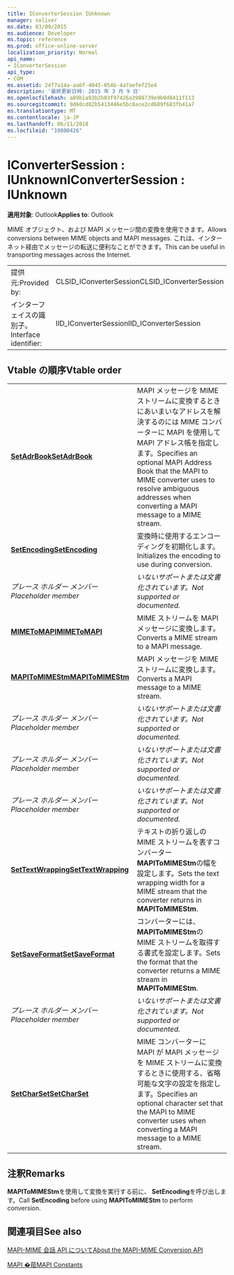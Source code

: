 ```yaml
---
title: IConverterSession IUnknown
manager: soliver
ms.date: 03/09/2015
ms.audience: Developer
ms.topic: reference
ms.prod: office-online-server
localization_priority: Normal
api_name:
- IConverterSession
api_type:
- COM
ms.assetid: 24f7a14a-aa6f-4045-054b-4a7aefef25e4
description: '最終更新日時: 2015 年 3 月 9 日'
ms.openlocfilehash: a89b1a93b2b03f97426a3988739e9b0d8411f113
ms.sourcegitcommit: 9d60cd82b5413446e5bc8ace2cd689f683fb41a7
ms.translationtype: MT
ms.contentlocale: ja-JP
ms.lasthandoff: 06/11/2018
ms.locfileid: "19800426"
---
```

# <a name="iconvertersession--iunknown"></a><span data-ttu-id="9f74a-103">IConverterSession : IUnknown</span><span class="sxs-lookup"><span data-stu-id="9f74a-103">IConverterSession : IUnknown</span></span>

  
  
<span data-ttu-id="9f74a-104">**適用対象**: Outlook</span><span class="sxs-lookup"><span data-stu-id="9f74a-104">**Applies to**: Outlook</span></span> 
  
<span data-ttu-id="9f74a-105">MIME オブジェクト、および MAPI メッセージ間の変換を使用できます。</span><span class="sxs-lookup"><span data-stu-id="9f74a-105">Allows conversions between MIME objects and MAPI messages.</span></span> <span data-ttu-id="9f74a-106">これは、インターネット経由でメッセージの転送に便利なことができます。</span><span class="sxs-lookup"><span data-stu-id="9f74a-106">This can be useful in transporting messages across the Internet.</span></span>
  
|||
|:-----|:-----|
|<span data-ttu-id="9f74a-107">提供元:</span><span class="sxs-lookup"><span data-stu-id="9f74a-107">Provided by:</span></span>  <br/> |<span data-ttu-id="9f74a-108">CLSID_IConverterSession</span><span class="sxs-lookup"><span data-stu-id="9f74a-108">CLSID_IConverterSession</span></span>  <br/> |
|<span data-ttu-id="9f74a-109">インターフェイスの識別子。</span><span class="sxs-lookup"><span data-stu-id="9f74a-109">Interface identifier:</span></span>  <br/> |<span data-ttu-id="9f74a-110">IID_IConverterSession</span><span class="sxs-lookup"><span data-stu-id="9f74a-110">IID_IConverterSession</span></span>  <br/> |
   
## <a name="vtable-order"></a><span data-ttu-id="9f74a-111">Vtable の順序</span><span class="sxs-lookup"><span data-stu-id="9f74a-111">Vtable order</span></span>

|||
|:-----|:-----|
|<span data-ttu-id="9f74a-112">**[SetAdrBook](iconvertersession-setadrbook.md)**</span><span class="sxs-lookup"><span data-stu-id="9f74a-112">**[SetAdrBook](iconvertersession-setadrbook.md)**</span></span> <br/> |<span data-ttu-id="9f74a-113">MAPI メッセージを MIME ストリームに変換するときにあいまいなアドレスを解決するのには MIME コンバーターに MAPI を使用して MAPI アドレス帳を指定します。</span><span class="sxs-lookup"><span data-stu-id="9f74a-113">Specifies an optional MAPI Address Book that the MAPI to MIME converter uses to resolve ambiguous addresses when converting a MAPI message to a MIME stream.</span></span>  <br/> |
|<span data-ttu-id="9f74a-114">**[SetEncoding](iconvertersession-setencoding.md)**</span><span class="sxs-lookup"><span data-stu-id="9f74a-114">**[SetEncoding](iconvertersession-setencoding.md)**</span></span> <br/> |<span data-ttu-id="9f74a-115">変換時に使用するエンコーディングを初期化します。</span><span class="sxs-lookup"><span data-stu-id="9f74a-115">Initializes the encoding to use during conversion.</span></span>  <br/> |
| <span data-ttu-id="9f74a-116">*プレース ホルダー メンバー*</span><span class="sxs-lookup"><span data-stu-id="9f74a-116">*Placeholder member*</span></span>  <br/> | <span data-ttu-id="9f74a-117">*いないサポートまたは文書化されています。*</span><span class="sxs-lookup"><span data-stu-id="9f74a-117">*Not supported or documented.*</span></span>  <br/> |
|<span data-ttu-id="9f74a-118">**[MIMEToMAPI](iconvertersession-mimetomapi.md)**</span><span class="sxs-lookup"><span data-stu-id="9f74a-118">**[MIMEToMAPI](iconvertersession-mimetomapi.md)**</span></span> <br/> |<span data-ttu-id="9f74a-119">MIME ストリームを MAPI メッセージに変換します。</span><span class="sxs-lookup"><span data-stu-id="9f74a-119">Converts a MIME stream to a MAPI message.</span></span>  <br/> |
|<span data-ttu-id="9f74a-120">**[MAPIToMIMEStm](iconvertersession-mapitomimestm.md)**</span><span class="sxs-lookup"><span data-stu-id="9f74a-120">**[MAPIToMIMEStm](iconvertersession-mapitomimestm.md)**</span></span> <br/> |<span data-ttu-id="9f74a-121">MAPI メッセージを MIME ストリームに変換します。</span><span class="sxs-lookup"><span data-stu-id="9f74a-121">Converts a MAPI message to a MIME stream.</span></span>  <br/> |
| <span data-ttu-id="9f74a-122">*プレース ホルダー メンバー*</span><span class="sxs-lookup"><span data-stu-id="9f74a-122">*Placeholder member*</span></span>  <br/> | <span data-ttu-id="9f74a-123">*いないサポートまたは文書化されています。*</span><span class="sxs-lookup"><span data-stu-id="9f74a-123">*Not supported or documented.*</span></span>  <br/> |
| <span data-ttu-id="9f74a-124">*プレース ホルダー メンバー*</span><span class="sxs-lookup"><span data-stu-id="9f74a-124">*Placeholder member*</span></span>  <br/> | <span data-ttu-id="9f74a-125">*いないサポートまたは文書化されています。*</span><span class="sxs-lookup"><span data-stu-id="9f74a-125">*Not supported or documented.*</span></span>  <br/> |
| <span data-ttu-id="9f74a-126">*プレース ホルダー メンバー*</span><span class="sxs-lookup"><span data-stu-id="9f74a-126">*Placeholder member*</span></span>  <br/> | <span data-ttu-id="9f74a-127">*いないサポートまたは文書化されています。*</span><span class="sxs-lookup"><span data-stu-id="9f74a-127">*Not supported or documented.*</span></span>  <br/> |
|<span data-ttu-id="9f74a-128">**[SetTextWrapping](iconvertersession-settextwrapping.md)**</span><span class="sxs-lookup"><span data-stu-id="9f74a-128">**[SetTextWrapping](iconvertersession-settextwrapping.md)**</span></span> <br/> |<span data-ttu-id="9f74a-129">テキストの折り返しの MIME ストリームを表すコンバーター **MAPIToMIMEStm**の幅を設定します。</span><span class="sxs-lookup"><span data-stu-id="9f74a-129">Sets the text wrapping width for a MIME stream that the converter returns in **MAPIToMIMEStm**.</span></span>  <br/> |
|<span data-ttu-id="9f74a-130">**[SetSaveFormat](iconvertersession-setsaveformat.md)**</span><span class="sxs-lookup"><span data-stu-id="9f74a-130">**[SetSaveFormat](iconvertersession-setsaveformat.md)**</span></span> <br/> |<span data-ttu-id="9f74a-131">コンバーターには、 **MAPIToMIMEStm**の MIME ストリームを取得する書式を設定します。</span><span class="sxs-lookup"><span data-stu-id="9f74a-131">Sets the format that the converter returns a MIME stream in **MAPIToMIMEStm**.</span></span>  <br/> |
| <span data-ttu-id="9f74a-132">*プレース ホルダー メンバー*</span><span class="sxs-lookup"><span data-stu-id="9f74a-132">*Placeholder member*</span></span>  <br/> | <span data-ttu-id="9f74a-133">*いないサポートまたは文書化されています。*</span><span class="sxs-lookup"><span data-stu-id="9f74a-133">*Not supported or documented.*</span></span>  <br/> |
|<span data-ttu-id="9f74a-134">**[SetCharSet](iconvertersession-setcharset.md)**</span><span class="sxs-lookup"><span data-stu-id="9f74a-134">**[SetCharSet](iconvertersession-setcharset.md)**</span></span> <br/> |<span data-ttu-id="9f74a-135">MIME コンバーターに MAPI が MAPI メッセージを MIME ストリームに変換するときに使用する、省略可能な文字の設定を指定します。</span><span class="sxs-lookup"><span data-stu-id="9f74a-135">Specifies an optional character set that the MAPI to MIME converter uses when converting a MAPI message to a MIME stream.</span></span>  <br/> |
   
## <a name="remarks"></a><span data-ttu-id="9f74a-136">注釈</span><span class="sxs-lookup"><span data-stu-id="9f74a-136">Remarks</span></span>

<span data-ttu-id="9f74a-137">**MAPIToMIMEStm**を使用して変換を実行する前に、 **SetEncoding**を呼び出します。</span><span class="sxs-lookup"><span data-stu-id="9f74a-137">Call **SetEncoding** before using **MAPIToMIMEStm** to perform conversion.</span></span> 
  
## <a name="see-also"></a><span data-ttu-id="9f74a-138">関連項目</span><span class="sxs-lookup"><span data-stu-id="9f74a-138">See also</span></span>



[<span data-ttu-id="9f74a-139">MAPI-MIME 会話 API について</span><span class="sxs-lookup"><span data-stu-id="9f74a-139">About the MAPI-MIME Conversion API</span></span>](about-the-mapi-mime-conversion-api.md)
  
[<span data-ttu-id="9f74a-140">MAPI �萔</span><span class="sxs-lookup"><span data-stu-id="9f74a-140">MAPI Constants</span></span>](mapi-constants.md)

